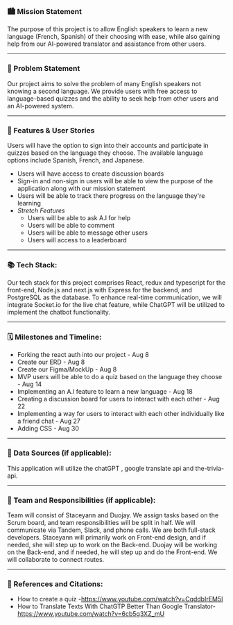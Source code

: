 ### 🏙️ Mission Statement
The purpose of this project is to allow English speakers to learn a new language (French, Spanish) of their choosing with ease, while also gaining help from our AI-powered translator and assistance from other users.
___

### 🚀 Problem Statement

Our project aims to solve the problem of many English speakers not knowing a second language. We provide users with free access to language-based quizzes and the ability to seek help from other users and an AI-powered system.
___


### 📝 Features & User Stories
Users will have the option to sign into their accounts and participate in quizzes based on the language they choose. The available language options include Spanish, French, and Japanese.
- Users will have access to create discussion boards
- Sign-in and non-sign in users will be able to view the purpose of the application along with our mission statement
- Users will be able to track there progress on the language they're learning
- *Stretch Features*
    - Users will be able to ask A.I for help
    - Users will be able to comment
    - Users will be able to message other users
    - Users will access to a leaderboard

___


### 📚 Tech Stack: 
Our tech stack for this project comprises React, redux and typescript for the front-end, Node.js and next.js with Express for the backend, and PostgreSQL as the database. To enhance real-time communication, we will integrate Socket.io for the live chat feature, while ChatGPT will be utilized to implement the chatbot functionality.

___

### 🗓️ Milestones and Timeline: 
* Forking the react auth into our project - Aug 8
* Create our ERD - Aug 8
* Create our Figma/MockUp - Aug 8
* MVP users will be able to do a quiz based on the language they choose - Aug 14
* Implementing an A.I feature to learn a new language - Aug 18
* Creating a discussion board for users to interact with each other - Aug 22
* Implementing a way for users to interact with each other individually like a friend chat - Aug 27
* Adding CSS - Aug 30
___

### 💽 Data Sources (if applicable): 
This application will utilize the chatGPT , google translate api and the-trivia-api.
___

### 🤝 Team and Responsibilities (if applicable): 
Team will consist of Staceyann and Duojay. We assign tasks based on the Scrum board, and team responsibilities will be split in half. We will communicate via Tandem, Slack, and phone calls. We are both full-stack developers. Staceyann will primarily work on Front-end design, and if needed, she will step up to work on the Back-end. Duojay will be working on the Back-end, and if needed, he will step up and do the Front-end. We will collaborate to connect routes.

___

### 📓 References and Citations: 
* How to create a quiz -https://www.youtube.com/watch?v=CqddbIrEM5I
* How to Translate Texts With ChatGTP Better Than Google Translator-https://www.youtube.com/watch?v=6cb5g3XZ_mU
